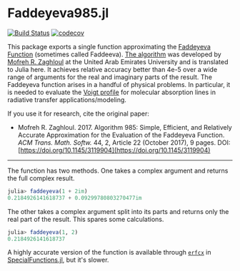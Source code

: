 # Faddeyeva985.jl

[![Build Status](https://github.com/markmbaum/Faddeyeva985.jl/workflows/CI/badge.svg)](https://github.com/markmbaum/Faddeyeva985.jl/actions)
[![codecov](https://codecov.io/gh/markmbaum/Faddeyeva985.jl/branch/main/graph/badge.svg?token=uOEvwf0hpm)](https://codecov.io/gh/markmbaum/Faddeyeva985.jl)

This package exports a single function approximating the [Faddeyeva Function](https://en.wikipedia.org/wiki/Faddeeva_function) (sometimes called Faddeeva). [The algorithm](https://dl.acm.org/doi/10.1145/3119904) was developed by [Mofreh R. Zaghloul](https://cos.uaeu.ac.ae/en/departments/physics/profile.shtml?email=m.zaghloul) at the United Arab Emirates University and is translated to Julia here. It achieves relative accuracy better than 4e-5 over a wide range of arguments for the real and imaginary parts of the result. The Faddeyeva function arises in a handful of physical problems. In particular, it is needed to evaluate the [Voigt profile](https://en.wikipedia.org/wiki/Voigt_profile) for molecular absorption lines in radiative transfer applications/modeling.

If you use it for research, cite the original paper:

* Mofreh R. Zaghloul. 2017. Algorithm 985: Simple, Efficient, and Relatively Accurate Approximation for the Evaluation of the Faddeyeva Function. *ACM Trans. Math. Softw.* 44, 2, Article 22 (October 2017), 9 pages. DOI: [https://doi.org/10.1145/3119904](https://doi.org/10.1145/3119904)

-----

The function has two methods. One takes a complex argument and returns the full complex result.
```julia
julia> faddeyeva(1 + 2im)
0.2184926141618737 + 0.09299780803270477im
```
The other takes a complex argument split into its parts and returns only the real part of the result. This spares some calculations.
```julia
julia> faddeyeva(1, 2)
0.2184926141618737
```

A highly accurate version of the function is available through [`erfcx`](https://specialfunctions.juliamath.org/stable/functions_list/#SpecialFunctions.erfcx) in [SpecialFunctions.jl](https://github.com/JuliaMath/SpecialFunctions.jl), but it's slower.
